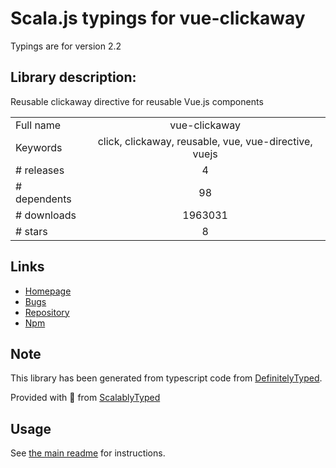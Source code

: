 
# Scala.js typings for vue-clickaway

Typings are for version 2.2

## Library description:
Reusable clickaway directive for reusable Vue.js components

|                    |                 |
| ------------------ | :-------------: |
| Full name          | vue-clickaway |
| Keywords           | click, clickaway, reusable, vue, vue-directive, vuejs |
| # releases         | 4 |
| # dependents       | 98 |
| # downloads        | 1963031 |
| # stars            | 8 |

## Links
- [Homepage](https://github.com/simplesmiler/vue-clickaway)
- [Bugs](https://github.com/simplesmiler/vue-clickaway/issues)
- [Repository](https://github.com/simplesmiler/vue-clickaway)
- [Npm](https://www.npmjs.com/package/vue-clickaway)
    


## Note
This library has been generated from typescript code from [DefinitelyTyped](https://definitelytyped.org).

Provided with :purple_heart: from [ScalablyTyped](https://github.com/oyvindberg/ScalablyTyped)

## Usage
See [the main readme](../../readme.md) for instructions.


